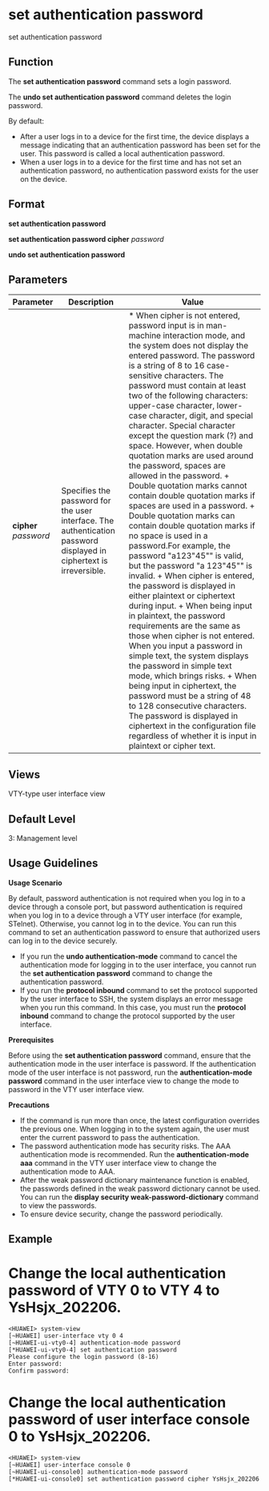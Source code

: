 set authentication password
===========================

set authentication password

Function
--------



The **set authentication password** command sets a login password.

The **undo set authentication password** command deletes the login password.



By default:

* After a user logs in to a device for the first time, the device displays a message indicating that an authentication password has been set for the user. This password is called a local authentication password.
* When a user logs in to a device for the first time and has not set an authentication password, no authentication password exists for the user on the device.


Format
------

**set authentication password**

**set authentication password cipher** *password*

**undo set authentication password**


Parameters
----------

| Parameter | Description | Value |
| --- | --- | --- |
| **cipher** *password* | Specifies the password for the user interface. The authentication password displayed in ciphertext is irreversible. | * When cipher is not entered, password input is in man-machine interaction mode, and the system does not display the entered password. The password is a string of 8 to 16 case-sensitive characters. The password must contain at least two of the following characters: upper-case character, lower-case character, digit, and special character.  Special character except the question mark (?) and space. However, when double quotation marks are used around the password, spaces are allowed in the password.    + Double quotation marks cannot contain double quotation marks if spaces are used in a password.   + Double quotation marks can contain double quotation marks if no space is used in a password.For example, the password "a123"45"" is valid, but the password "a 123"45"" is invalid.   + When cipher is entered, the password is displayed in either plaintext or ciphertext during input.   + When being input in plaintext, the password requirements are the same as those when cipher is not entered. When you input a password in simple text, the system displays the password in simple text mode, which brings risks.   + When being input in ciphertext, the password must be a string of 48 to 128 consecutive characters. The password is displayed in ciphertext in the configuration file regardless of whether it is input in plaintext or cipher text. |



Views
-----

VTY-type user interface view


Default Level
-------------

3: Management level


Usage Guidelines
----------------

**Usage Scenario**

By default, password authentication is not required when you log in to a device through a console port, but password authentication is required when you log in to a device through a VTY user interface (for example, STelnet). Otherwise, you cannot log in to the device. You can run this command to set an authentication password to ensure that authorized users can log in to the device securely.

* If you run the **undo authentication-mode** command to cancel the authentication mode for logging in to the user interface, you cannot run the **set authentication password** command to change the authentication password.
* If you run the **protocol inbound** command to set the protocol supported by the user interface to SSH, the system displays an error message when you run this command. In this case, you must run the **protocol inbound** command to change the protocol supported by the user interface.

**Prerequisites**

Before using the **set authentication password** command, ensure that the authentication mode in the user interface is password. If the authentication mode of the user interface is not password, run the **authentication-mode password** command in the user interface view to change the mode to password in the VTY user interface view.

**Precautions**

* If the command is run more than once, the latest configuration overrides the previous one. When logging in to the system again, the user must enter the current password to pass the authentication.
* The password authentication mode has security risks. The AAA authentication mode is recommended. Run the **authentication-mode aaa** command in the VTY user interface view to change the authentication mode to AAA.
* After the weak password dictionary maintenance function is enabled, the passwords defined in the weak password dictionary cannot be used. You can run the **display security weak-password-dictionary** command to view the passwords.
* To ensure device security, change the password periodically.


Example
-------

# Change the local authentication password of VTY 0 to VTY 4 to YsHsjx\_202206.
```
<HUAWEI> system-view
[~HUAWEI] user-interface vty 0 4
[~HUAWEI-ui-vty0-4] authentication-mode password
[*HUAWEI-ui-vty0-4] set authentication password
Please configure the login password (8-16)
Enter password:
Confirm password:

```

# Change the local authentication password of user interface console 0 to YsHsjx\_202206.
```
<HUAWEI> system-view
[~HUAWEI] user-interface console 0
[~HUAWEI-ui-console0] authentication-mode password
[*HUAWEI-ui-console0] set authentication password cipher YsHsjx_202206

```